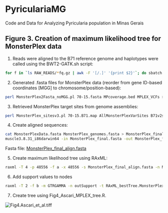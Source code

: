 # PyriculariaMG
Code and Data for Analyzing Pyricularia population in Minas Gerais

## Figure 3. Creation of maximum likelihood tree for MonsterPlex data

1. Reads were aligned to the B71 reference genome and haplotypes were called using the BWT2-GATK.sh script:
```bash
for f in `ls RAW_READS/*fq.gz | awk -F '[/.]' '{print $2}'`; do sbatch $script/BWT2-GATK.sh 70-15.fasta RAW_READS $f; done
```
2. Generated .fasta files for MonsterPlex data (reorder from gene ID-based coordinates [MGG] to chromosome/position-based):
```bash
perl MonsterPlex2Fasta_noMGG.pl 70-15.fasta MPcoverage.bed MPLEX_VCFs > MonsterPlexData.fasta
```
3. Retrieved MonsterPlex target sites from genome assemblies:
```bash
perl MonsterPlex_sitesv3.pl 70-15.B71.map AllMonsterPlexVarSites B71v2sh_SNPs > MonsterPlex_genomes.fasta
```
4. Create aligned sequences:
```bash
cat MonsterPlexData.fasta MonsterPlex_genomes.fasta > MonsterPlex_final.fasta
muscle3.8.31_i86darwin64 -in MonsterPlex_final.fasta -out MonsterPlex_final_align.fasta
```
Fasta file: [MonsterPlex_final_align.fasta](/Ascari_et_al/data/MonsterPlex_final_align.fasta)

5. Create maximum likelihood tree using RAxML:
```bash
raxml -T 4 -p 48556 -f a -x 48556 -s MonsterPlex_final_align.fasta -n MonsterPlex_final_align.raxml -m GTRGAMMA -# 100
```
6. Add support values to nodes
```bash
raxml -T 2 -f b -m GTRGAMMA -n outSupport -t RAxML_bestTree.MonsterPlex_final_align.raxml -z RAxML_bootstrap.MonsterPlex_final_align.raxml
```
7. Create tree using Fig4_Ascari_MPLEX_tree.R.

![Fig4.Ascari_et_al.tiff](/Ascari_et_al/Fig4/Fig4.Ascari_et_al.tiff)
